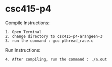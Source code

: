# csc415-p4
Compile Instructions:

    1. Open Terminal
    2. change directory to csc415-p4-arangeen-3
    3. run the command : gcc pthread_race.c 

Run Instructions:

    4. After compiling, run the command : ./a.out

